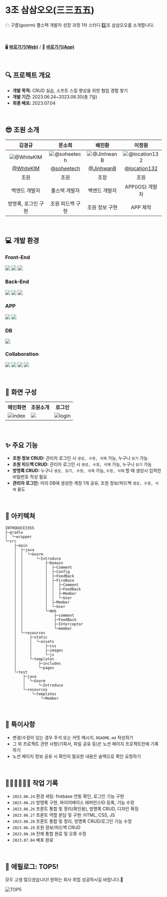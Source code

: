# 3조 삼삼오오(三三五五)
☁ 구름(goorm) 풀스택 개발자 성장 과정 1차 스터디 3️⃣조 삼삼오오를 소개합니다.

<br />

🖥 [**바로가기(Web)**](https://port-0-introduce3355-private-20zynm2mljnlngk9.sel4.cloudtype.app/) / 📱 [**바로가기(App)**](https://github.com/goorm-fullstack/Introduce3355-App)

<br />

## 🔍 프로젝트 개요
- **개발 목적:** CRUD 실습, 소프트 스킬 향상을 위한 협업 경험 쌓기
- **개발 기간:** 2023.06.24~2023.06.30(총 7일)
- **최종 배포:** 2023.07.04

<br />

## 😎 조원 소개

| 김경규 | 문소희 | 배진환 | 이정원 |
| :-: | :-: | :-: | :-: |
| ![@WhiteKIM](https://github.com/goorm-fullstack/Introduce-3355/assets/121299334/24f71bb9-12bb-4b29-9e2b-73461af0635d) | ![@soheetech](https://github.com/goorm-fullstack/Introduce-3355/assets/121299334/24c6f23b-8952-4e02-9347-ba42f5b67bc8)|![@JinhwanB](https://github.com/goorm-fullstack/Introduce-3355/assets/121299334/c503b06b-188f-4041-abf8-4041093d80a0) |![@location132](https://avatars.githubusercontent.com/u/132702102?s=400&u=6f737d6488385275e81424b52b6bcdc96fa3ce6a&v=4)|
| [@WhiteKIM](https://github.com/WhiteKIM) | [@soheetech](https://github.com/soheetech) | [@JinhwanB](https://github.com/JinhwanB) | [@location132](https://github.com/location132) |
| 조원 | 조원 | 조장 | 조원 |
| 백엔드 개발자 | 풀스택 개발자 | 백엔드 개발자 | APP(iOS) 개발자 |
| 방명록, 로그인 구현 | 조원 피드백 구현 | 조원 정보 구현 | APP 제작 |

<br />

## 💻 개발 환경


### Front-End
<img src="https://img.shields.io/badge/html5-E34F26?style=for-the-badge&logo=html5&logoColor=white"> <img src="https://img.shields.io/badge/css-1572B6?style=for-the-badge&logo=css3&logoColor=white"> <img src="https://img.shields.io/badge/javascript-F7DF1E?style=for-the-badge&logo=javascript&logoColor=black">


### Back-End
<img src="https://img.shields.io/badge/java 17-007396?style=for-the-badge&logo=java&logoColor=white"> <img src="https://img.shields.io/badge/spring 3.1.0-6DB33F?style=for-the-badge&logo=spring&logoColor=white"> <img src="https://img.shields.io/badge/thymeleaf-005F0F?style=for-the-badge&logo=thymeleaf&logoColor=white">


### APP
<img src="https://img.shields.io/badge/Dart-0175C2?style=for-the-badge&logo=Dart&logoColor=white"> <img src="https://img.shields.io/badge/flutter-02569B?style=for-the-badge&logo=flutter&logoColor=white">


### DB
<img src="https://img.shields.io/badge/firebase-FFCA28?style=for-the-badge&logo=firebase&logoColor=black">


### Collaboration
<img src="https://img.shields.io/badge/Notion-000000?style=for-the-badge&logo=Notion&logoColor=white"> <img src="https://img.shields.io/badge/Discord-5865F2?style=for-the-badge&logo=Discord&logoColor=white"> <img src="https://img.shields.io/badge/Slack-4A154B?style=for-the-badge&logo=Slack&logoColor=white"> <img src="https://img.shields.io/badge/github-181717?style=for-the-badge&logo=github&logoColor=white">

<br />

## 📝 화면 구성

<table>
	<tr>
		<th>메인화면</th>
		<th>조원소개</th>
		<th>로그인</th>
	</tr>
	<tr>
		<td valign="top"><img src="https://github.com/goorm-fullstack/Introduce3355/assets/121299334/717a75b0-846b-40ff-85ed-582ee328cce9" alt="index"></td>
		<td valign="top"><img src="https://github.com/goorm-fullstack/Introduce3355/assets/121299334/f604ef20-d9d8-4fbc-a965-febbbd137d4b"></td>
		<td valign="top"><img src="https://github.com/goorm-fullstack/Introduce3355/assets/121299334/95f61ccd-b47b-4f0b-95e2-3368a8dc8005" alt="login"></td>
	</tr>
</table>

<br />

## ✨ 주요 기능
- **조원 정보 CRUD:** 관리자 로그인 시 `생성, 수정, 삭제` 가능, 누구나 `읽기` 가능
- **조원 피드백 CRUD:** 관리자 로그인 시 `생성, 수정, 삭제` 가능, 누구나 `읽기` 가능
- **방명록 CRUD:** 누구나 `생성, 읽기, 수정, 삭제` 가능, `수정, 삭제` 할 때 생성시 입력한 비밀번호 작성 필요
- **관리자 로그인:** 미리 DB에 생성한 계정 1개 공유, 조원 정보/피드백 `생성, 수정, 삭제` 용도

<br />

## 📁 아키텍쳐

```
INTRODUCE3355
├─gradle
│  └─wrapper
└─src
    ├─main
    │  ├─java
    │  │  └─Goorm
    │  │      └─Introduce
    │  │          ├─Domain
    │  │          │  ├─Comment
    │  │          │  ├─Config
    │  │          │  ├─FeedBack
    │  │          │  ├─FireBase
    │  │          │  │  ├─Comment
    │  │          │  │  ├─FeedBack
    │  │          │  │  ├─Member
    │  │          │  │  └─User
    │  │          │  ├─Member
    │  │          │  └─User
    │  │          └─Web
    │  │              ├─comment
    │  │              ├─FeedBack
    │  │              ├─Interceptor
    │  │              └─member
    │  └─resources
    │      ├─static
    │      │  └─assets
    │      │      ├─css
    │      │      ├─images
    │      │      └─js
    │      └─templates
    │          ├─includes
    │          └─pages
    └─test
        ├─java
        │  └─Goorm
        │      └─Introduce
        └─resources
            └─templates
                └─Member
```

<br />

## 📌 특이사항
- 변경/수정이 있는 경우 주석 또는 커밋 메시지, `README.md` 작성하기
- 그 외 프로젝트 관련 사항(기획서, 파일 공유 등)은 노션 페이지 프로젝트란에 기록하기
- 노션 페이지 정보 공유 시 확인이 필요한 내용은 슬랙으로 확인 요청하기

<br />

## 👩🏻‍💻👨🏻‍💻 작업 기록

- `2023.06.24` 환경 세팅: firebase 연동 확인, 로그인 기능 구현
- `2023.06.25` 방명록 구현, 파이어베이스 레퍼런스ID 등록, 기능 수정
- `2023.06.26` 프론트 통합 및 정리(확인용), 방명록 CRUD, 디자인 확정
- `2023.06.27` 프론트 역할 분담 및 구현: HTML, CSS, JS
- `2023.06.28` 프론트 통합 및 정리, 방명록 CRUD/로그인 기능 수정
- `2023.06.29` 조원 정보/피드백 CRUD
- `2023.06.30` 전체 통합 완료 및 오류 수정
- `2023.07.04` 배포 완료

<br />

## 🎉 에필로그: TOP5!
모두 고생 많으셨습니다! 원하는 회사 취업 성공하시길 바랍니다.🤗

![TOP5](https://github.com/goorm-fullstack/Introduce3355/assets/121299334/0730bdc3-df47-4fb4-8896-746c7a74cd07)
